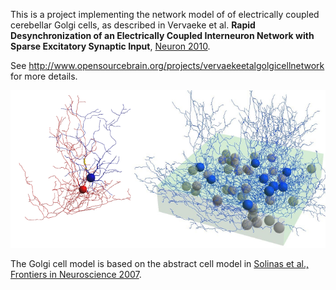 This is a project implementing the network model of of electrically coupled cerebellar Golgi cells, as described in Vervaeke et al. 
**Rapid Desynchronization of an Electrically Coupled Interneuron Network 
with Sparse Excitatory Synaptic Input**, [Neuron 2010](http://www.sciencedirect.com/science/article/pii/S089662731000512X).

See http://www.opensourcebrain.org/projects/vervaekeetalgolgicellnetwork 
for more details.

![2cells](https://raw.githubusercontent.com/OpenSourceBrain/VervaekeEtAl-GolgiCellNetwork/master/neuroConstruct/images/medium.png)

The Golgi cell model is based on the abstract cell model in [Solinas et al., Frontiers in Neuroscience 2007](http://www.opensourcebrain.org/projects/4).
